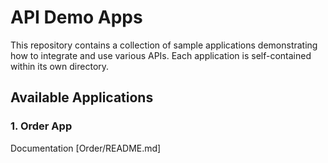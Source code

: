 # API Demo Apps

This repository contains a collection of sample applications demonstrating how to integrate and use various APIs. Each application is self-contained within its own directory.

## Available Applications

### 1. Order  App
Documentation [Order/README.md]